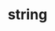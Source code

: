 ---
layout: ../../layouts/WorkLayout.astro
title: string
description: string
tags: [array of strings]
githubUrl?: https://github.com/awaisamjad/<PROJECT>
featured: boolean
liveUrl?: string
monthStart?: string
monthEnd?: string
yearStart?: number
yearEnd?: number
filename: string
---
